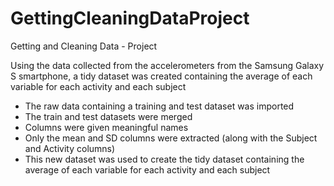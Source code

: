 # GettingCleaningDataProject
Getting and Cleaning Data - Project

Using the data collected from the accelerometers from the Samsung Galaxy S smartphone, a tidy dataset was created containing the average of each variable for each activity and each subject 
- The raw data containing a training and test dataset was imported
- The train and test datasets were merged 
- Columns were given meaningful names
- Only the mean and SD columns were extracted (along with the Subject and Activity columns)
- This new dataset was used to create the tidy dataset containing the average of each variable for each activity and each subject 
